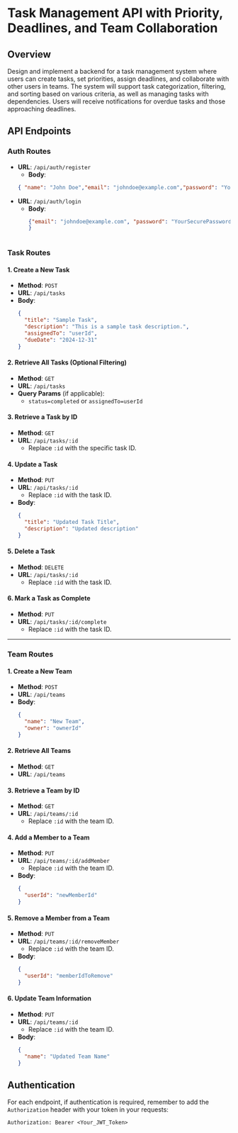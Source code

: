 # Task Management API with Priority, Deadlines, and Team Collaboration

## Overview
Design and implement a backend for a task management system where users can create tasks, set priorities, assign deadlines, and collaborate with other users in teams. The system will support task categorization, filtering, and sorting based on various criteria, as well as managing tasks with dependencies. Users will receive notifications for overdue tasks and those approaching deadlines.


## API Endpoints
### **Auth Routes**
 - **URL**: `/api/auth/register`
   - **Body**:
    ```json
    { "name": "John Doe","email": "johndoe@example.com","password": "YourSecurePassword123"}
 - **URL**: `/api/auth/login`
   - **Body**:
     ```json
     {"email": "johndoe@example.com", "password": "YourSecurePassword123"
     }
    
### **Task Routes**

#### 1. **Create a New Task**
   - **Method**: `POST`
   - **URL**: `/api/tasks`
   - **Body**:
     ```json
     {
       "title": "Sample Task",
       "description": "This is a sample task description.",
       "assignedTo": "userId",
       "dueDate": "2024-12-31"
     }
     ```

#### 2. **Retrieve All Tasks (Optional Filtering)**
   - **Method**: `GET`
   - **URL**: `/api/tasks`
   - **Query Params** (if applicable):
     - `status=completed` or `assignedTo=userId`

#### 3. **Retrieve a Task by ID**
   - **Method**: `GET`
   - **URL**: `/api/tasks/:id`
     - Replace `:id` with the specific task ID.

#### 4. **Update a Task**
   - **Method**: `PUT`
   - **URL**: `/api/tasks/:id`
     - Replace `:id` with the task ID.
   - **Body**:
     ```json
     {
       "title": "Updated Task Title",
       "description": "Updated description"
     }
     ```

#### 5. **Delete a Task**
   - **Method**: `DELETE`
   - **URL**: `/api/tasks/:id`
     - Replace `:id` with the task ID.

#### 6. **Mark a Task as Complete**
   - **Method**: `PUT`
   - **URL**: `/api/tasks/:id/complete`
     - Replace `:id` with the task ID.

---

### **Team Routes**

#### 1. **Create a New Team**
   - **Method**: `POST`
   - **URL**: `/api/teams`
   - **Body**:
     ```json
     {
       "name": "New Team",
       "owner": "ownerId"
     }
     ```

#### 2. **Retrieve All Teams**
   - **Method**: `GET`
   - **URL**: `/api/teams`

#### 3. **Retrieve a Team by ID**
   - **Method**: `GET`
   - **URL**: `/api/teams/:id`
     - Replace `:id` with the team ID.

#### 4. **Add a Member to a Team**
   - **Method**: `PUT`
   - **URL**: `/api/teams/:id/addMember`
     - Replace `:id` with the team ID.
   - **Body**:
     ```json
     {
       "userId": "newMemberId"
     }
     ```

#### 5. **Remove a Member from a Team**
   - **Method**: `PUT`
   - **URL**: `/api/teams/:id/removeMember`
     - Replace `:id` with the team ID.
   - **Body**:
     ```json
     {
       "userId": "memberIdToRemove"
     }
     ```

#### 6. **Update Team Information**
   - **Method**: `PUT`
   - **URL**: `/api/teams/:id`
     - Replace `:id` with the team ID.
   - **Body**:
     ```json
     {
       "name": "Updated Team Name"
     }
     ```

## Authentication
For each endpoint, if authentication is required, remember to add the `Authorization` header with your token in your requests:

```plaintext
Authorization: Bearer <Your_JWT_Token>
```
